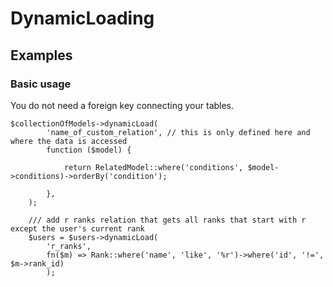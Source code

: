 # DynamicLoading

## Examples

### Basic usage
You do not need a foreign key connecting your tables.
```
$collectionOfModels->dynamicLoad(
        'name_of_custom_relation', // this is only defined here and where the data is accessed
        function ($model) {
            
            return RelatedModel::where('conditions', $model->conditions)->orderBy('condition');
     
        },
    );
```

```
    /// add r ranks relation that gets all ranks that start with r except the user's current rank 
    $users = $users->dynamicLoad(
        'r_ranks', 
        fn($m) => Rank::where('name', 'like', '%r')->where('id', '!=', $m->rank_id)
        );
```
